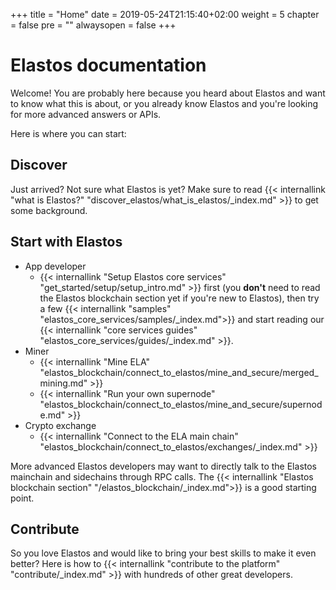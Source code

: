 +++
title = "Home"
date = 2019-05-24T21:15:40+02:00
weight = 5
chapter = false
pre = ""
alwaysopen = false
+++



# Elastos documentation

Welcome! You are probably here because you heard about Elastos and want to know what this is about, or you already know Elastos and you're looking for more advanced answers or APIs.

Here is where you can start:


## Discover

Just arrived? Not sure what Elastos is yet? Make sure to read {{< internallink "what is Elastos?" "discover_elastos/what_is_elastos/_index.md" >}} to get some background.

## Start with Elastos

* App developer
    * {{< internallink "Setup Elastos core services" "get_started/setup/setup_intro.md" >}} first (you **don't** need to read the Elastos blockchain section yet if you're new to Elastos), then try a few {{< internallink "samples" "elastos_core_services/samples/_index.md">}} and start reading our {{< internallink "core services guides" "elastos_core_services/guides/_index.md" >}}.
* Miner
    * {{< internallink "Mine ELA" "elastos_blockchain/connect_to_elastos/mine_and_secure/merged_mining.md" >}}
    * {{< internallink "Run your own supernode" "elastos_blockchain/connect_to_elastos/mine_and_secure/supernode.md" >}}
* Crypto exchange
    * {{< internallink "Connect to the ELA main chain" "elastos_blockchain/connect_to_elastos/exchanges/_index.md" >}}

More advanced Elastos developers may want to directly talk to the Elastos mainchain and sidechains through RPC calls. The {{< internallink "Elastos blockchain section" "/elastos_blockchain/_index.md">}} is a good starting point.

## Contribute
So you love Elastos and would like to bring your best skills to make it even better? Here is how to {{< internallink "contribute to the platform" "contribute/_index.md" >}}  with hundreds of other great developers.


